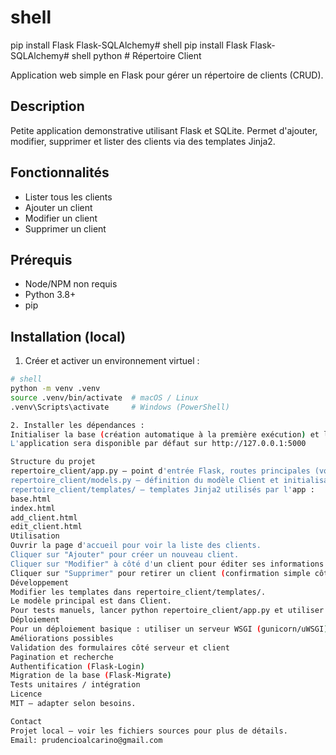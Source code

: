 # shell
pip install Flask Flask-SQLAlchemy# shell
pip install Flask Flask-SQLAlchemy# shell
python # Répertoire Client

Application web simple en Flask pour gérer un répertoire de clients (CRUD).

## Description
Petite application demonstrative utilisant Flask et SQLite. Permet d'ajouter, modifier, supprimer et lister des clients via des templates Jinja2.

## Fonctionnalités
- Lister tous les clients
- Ajouter un client
- Modifier un client
- Supprimer un client

## Prérequis
- Node/NPM non requis
- Python 3.8+
- pip

## Installation (local)
1. Créer et activer un environnement virtuel :
```bash
# shell
python -m venv .venv
source .venv/bin/activate  # macOS / Linux
.venv\Scripts\activate     # Windows (PowerShell)

2. Installer les dépendances :
Initialiser la base (création automatique à la première exécution) et lancer l'application :
L'application sera disponible par défaut sur http://127.0.0.1:5000

Structure du projet
repertoire_client/app.py — point d'entrée Flask, routes principales (voir index, add_client, edit_client, delete_client)
repertoire_client/models.py — définition du modèle Client et initialisation de db
repertoire_client/templates/ — templates Jinja2 utilisés par l'app :
base.html
index.html
add_client.html
edit_client.html
Utilisation
Ouvrir la page d'accueil pour voir la liste des clients.
Cliquer sur "Ajouter" pour créer un nouveau client.
Cliquer sur "Modifier" à côté d'un client pour éditer ses informations.
Cliquer sur "Supprimer" pour retirer un client (confirmation simple côté navigateur).
Développement
Modifier les templates dans repertoire_client/templates/.
Le modèle principal est dans Client.
Pour tests manuels, lancer python repertoire_client/app.py et utiliser le navigateur.
Déploiement
Pour un déploiement basique : utiliser un serveur WSGI (gunicorn/uWSGI) et configurer une base SQLite ou remplacer par une base plus adaptée (Postgres/MySQL).
Améliorations possibles
Validation des formulaires côté serveur et client
Pagination et recherche
Authentification (Flask-Login)
Migration de la base (Flask-Migrate)
Tests unitaires / intégration
Licence
MIT — adapter selon besoins.

Contact
Projet local — voir les fichiers sources pour plus de détails.
Email: prudencioalcarino@gmail.com
